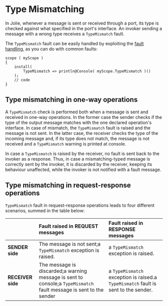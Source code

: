 # Type Mismatching

In Jolie, whenever a message is sent or received through a port, its type is checked against what specified in the port's interface. An invoker sending a message with a wrong type receives a `TypeMismatch` fault.

The `TypeMismatch` fault can be easily handled by exploiting the [fault handling](../../fault-handling/README.md), as you can do with common faults:

```jolie
scope ( myScope ) 
{
    install( 
        TypeMismatch => println@Console( myScope.TypeMismatch )()
    );
    // code
}
```

## Type mismatching in one-way operations

A `TypeMismatch` check is performed both when a message is sent and received in one-way operations. In the former case the sender checks if the type of the output message matches with the one declared operation's interface. In case of mismatch, the `TypeMismatch` fault is raised and the message is not sent. In the latter case, the receiver checks the type of the incoming message and, if its type does not match, the message is not received and a `TypeMismatch` warning is printed at console.

In case a `TypeMismatch` is raised by the receiver, no fault is sent back to the invoker as a response. Thus, in case a mismatching-typed message is correctly sent by the invoker, it is discarded by the receiver, keeping its behaviour unaffected, while the invoker is not notified with a fault message.

## Type mismatching in request-response operations

`TypeMismatch` fault in request-response operations leads to four different scenarios, summed in the table below:

|  | Fault raised in REQUEST messages | Fault raised in RESPONSE messages |
| :--- | :--- | :--- |
| **SENDER side** | The message is not sent;a `TypeMismatch` exception is raised. | a `TypeMismatch` exception is raised. |
| **RECEIVER side** | The message is discarded;a warning message is sent to console;a `TypeMismatch` fault message is sent to the sender | a `TypeMismatch` exception is raised.a `TypeMismatch` fault is sent to the sender. |

